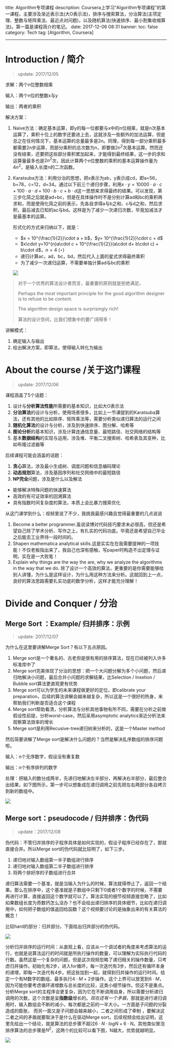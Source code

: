 title: Algorithm专项课程
description: Coursera上学习“Algorithm专项课程”的第一课程，主要涉及渐近表示法(大O表示法)，排序与搜索算法，分治算法(主项定理、整数与矩阵乘法、最近点对问题)，以及随机算法(快速排序、最小割集收缩算法)。第一篇是课程简介的笔记。
date: 2017-12-06 08:31
banner:
toc: false
category: Tech
tag: [Algorithm, Coursera]

---

# Introduction / 简介

> update: 2017/12/05

求解：两个n位整数相乘

输入：两个n位的整数x与y

输出：两者的乘积

解决方案：

1. Naive方法：确定基本运算，即y的每一位都要与x中的n位相乘，就是n次基本运算了，乘积十位上的数字还要进上去，这就涉及一些额外的加法运算，但是总之在任何情况下，基本运算的总量最多是2n。同理，得到每一部分乘积最多都需要2n步运算，而部分乘积的总次数为n，即要做$2n^2$次基本运算。然而还没有结束，还要把这些部分乘积累加起来，才能得到最终结果，这一步的求和运算量最多也是$2n^2$次，因此计算两个n位整数的乘积的基本运算操作量为$4n^2$，是输入长度n的二次函数。

2. Karatsuba方法：利用分治的思想，把x表示为ab，y表示成cd，即a=56，b=78，c=12，d=34。通过以下前三个递归步骤，利用$x\cdot y = 10000\cdot a\cdot c + 100\cdot a\cdot d + 100\cdot b\cdot c + b\cdot d$这一思想来求得最终的结果。可以发现，第三步化简之后就是ad+bc，但是在具体操作时不是分别计算ad和bc的乘积再求和，而是使用化简之前的表示，先各自求得a与b之和、c与d之和，然后求积，最后减去已知的ac与bd。这样是为了减少一次递归次数，毕竟加减法才是最基本的运算。

   形式化的方式来归纳以下，就是：

   - $x = 10^{\frac{1}{2}}\cdot a + b$，$y= 10^{\frac{1}{2}}\cdot c + d$
   - $x\cdot y=10^{n}a\cdot c + 10^{\frac{1}{2}}(a\cdot d+ b\cdot c) + b\cdot d$，$n=4$ ($\star$)
   - 递归计算ac，ad，bc，bd，然后代入上面的星式求得最终乘积
   - 为了减少一次递归运算，不需要单独计算ad与bc的乘积

   ![](http://7xwggp.com1.z0.glb.clouddn.com/karatsuba.jpg)





> 对于一个优秀的算法设计者而言，最重要的原则就是拒绝满足。
>
> Perhaps the most important principle for the good algorithm designer is to refuse to be content.
>
> The algorithm design space is surprisingly rich!
>
> 算法的设计空间，比我们想象中的要广阔得多！

讲解模式：

1. 确定输入与输出
2. 给出解决方案，即算法，使得输入转化为输出

# About the course /关于这门课程

> update: 2017/12/06

课程涵盖了5个话题：

1. 设计与**分析算法性能**所需要的基本知识，比如大O表示法
2. **分治算法**的设计与分析，使用场景很多，比如上一节课提到的Karatsuba算法，还有其他的比如排序、矩阵乘法等，需要分析类似递归算法的运行之间
3. **随机化算法**的设计与分析，涉及到快速排序、图分解、哈希等
4. **图论分析**的基本知识，涉及计算连通信息量、最短路径、社交网络的结构等
5. 基本**数据结构**的实现与运用，涉及堆、平衡二叉搜索树、哈希表及其变种，比如布隆过滤器等

后续课程可能会涵盖的话题：

1.  **贪心**算法，涉及最小生成树、调度问题和信息编码理论
2.  **动态规划**算法，涉及基因序列和社交网络中的最短路径
3.  **NP完全**问题，涉及是什么以及解法
   - 能够解决特殊问题的快速算法
   - 高效的有可证效率的回溯算法
   - 具有指数时间复杂度的算法，本质上会比暴力搜索优化

从这门课学到什么：视频里说了不少，我挑我最感兴趣且觉得最重要的几点说说

1. Become a better programmer.虽说读博对代码技巧要求未必很高，但还是希望自己除了学术分析、写作之上，有扎实的代码功底。毕竟还是希望自己毕业之后能去工业界待一段时间的。
2. Shapen mathematica analytical skills.这是实实在在我需要提神的一项技能！不仅老板指出来了，我自己也深有感触，写paper时构造不出定理与证明，实在是一大败笔！
3. Explain why things are the way the are, why we analyze the algorithms in the way that we do. 除了设计一个高效的算法，更重要的是你需要能够给别人讲懂，为什么是这样设计，为什么用这种方法来分析。这就回到上一点，良好的算法思路需要扎实功底的数学分析，这样才能充分理解！




# Divide and Conquer / 分治

## Merge Sort ：Example/ 归并排序：示例

> update: 2017/12/07

为什么在这里要讲解Merge Sort？有以下五点原因。

1. Merge sort是一个著名的、古老但是很有用的排序算法，现在已经被列入许多标准库中了
2. Merge sort完美体现了分治的思想：把一个大问题分解为多个小问题，然后递归地解决小问题，最后合并小问题的求解结果，比Selection / Insetion / Bubble sort算法更直观更有优势
3. Merge sort可以为学生的未来课程做更好的定位，即calibrate your preparation，后续的算法讲解会越来越复杂，所以这是一个很好的热身，来帮助我们判断是否适合这个课程
4. Merge sort帮助看清，分析算法与分析其他事物有所不同，需要在分析之前做假设性前提，分析worst-case，然后采用asymptotic analytics渐近分析法来观察算法效率的增长
5. Merge sort是利用Recusive-tree递归树来分析的，这是一个Master method

然后简要讲解了Merge sort是解决什么问题的？当然是解决乱序数组的排序问题啦。

输入：n个无序数字，假设没有重复数

输出：n个有序排列的数字

处理：把输入的数分成两半，先递归地解决左半部分，再解决右半部分，最后整合出结果，如下图所示，第一步可以想象成在递归调用之前先把左右两部分各自拷贝到新的数组中。

![](http://7xwggp.com1.z0.glb.clouddn.com/merge_sort.png)

## Merge sort：pseudocode / 归并排序：伪代码

> update：2017/12/08

伪代码：不管归并排序的子程序具体是如何实现的，假设子程序已经存在了，那就直接合并。所以Merge sort的伪代码就比较明了，如下三步。

1. 递归地对输入数组第一半子数组进行排序
2. 递归地对输入数组第二半子数组进行排序
3. 将两个排好序的子数组进行合并

递归算法需要一个基准，就是当输入为什么的时候，算法就得停止了，返回一个结果。那么在排序中，这个基准就是子数组中只剩下0或者1个数字的时候，不需要再进行计算，直接返回这个数字就可以了。算法实现的细节视频直接忽略了，比如如果数组长度为奇数钙怎么没办？也不会给出递归排序的具体细节，比如在递归调用中，如何把子数组的值返回给函数？这个视频要讨论的是抽象出来的有关算法的概念！

比较hard的部分：归并部分。下面给出归并部分的伪代码。

![](http://7xwggp.com1.z0.glb.clouddn.com/merge_preudocode.png)

分析归并排序的运行时间：从直观上看，应该从一个调试者的角度来考虑算法的运行，也就是说算法运行的时间就是所执行操作的数量，可以理解为实际执行代码的行数。虽然这是一个复杂的问题，但是这次视频忽略了递归相关的操作数量，只考虑归并操作。初始化有2步，进入for循环，每一次迭代有3步，然后还有循环本身的递增，即每一次迭代有4步。把这些加到一起，就得到归并操作的运行时间。给定一个有M数字的数组，最多执行$4\cdot M+2$步操作。这个上界可以放宽到$6\cdot M$，因为可能你要考虑循环递增数与总长度的比较，这类小细节操作。但这不是重点。分析Merge sort的主程序会更复杂，因为它在不断调用自身，所以需要分析递归调用的次数，这个次数是呈**指数级**增长的。*现在还有一个矛盾*，那就是进行递归调用时，输入数组会不断的减小，每次都是之前的一半大小。一方面是子问题的分裂造成的膨胀， 而另一面又是子问题会越来越小，二者之间形成了牵制 ，要解决这二者之间的矛盾就要取决于是什么在驱动Merge sort。后续视频会给出证明，这里先给出一个结论，就是算法的总步骤不超过$6\cdot N\cdot log N + 6\cdot N$。其他类似冒泡排序算法的总步骤是$N^2$，这两个的比较可以看下图，N越大，优势就越明显。

![](http://7xwggp.com1.z0.glb.clouddn.com/runtime.png)










